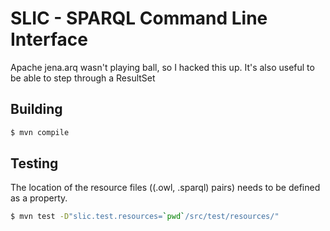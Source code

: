 # SLIC - SPARQL Command Line Interface

Apache jena.arq wasn't playing ball, so I hacked this up.  It's also useful to be able to step through a ResultSet

## Building

```bash
$ mvn compile
```

## Testing

The location of the resource files ((.owl, .sparql) pairs) needs to be defined as a property.

```bash
$ mvn test -D"slic.test.resources=`pwd`/src/test/resources/"
```